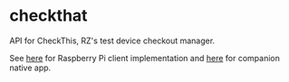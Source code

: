 checkthat
=========

API for CheckThis, RZ's test device checkout manager.

See [here](https://gist.github.com/bjacobel/b9add3356bbe17e5dd3d) for Raspberry Pi client implementation and [here](https://github.com/mattThousand/CheckThis) for companion native app.
